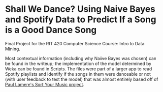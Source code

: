 # Shall We Dance? Using Naive Bayes and Spotify Data to Predict If a Song is a Good Dance Song
Final Project for the RIT 420 Computer Science Course: Intro to Data Mining.

Most contextual information (including why Naiive Bayes was chosen) can be found in the writeup; the implementation
of the model determined by Weka can be found in Scripts. The files were part of a larger app to read Spotify playlists
and identify if the songs in them were danceable or not (with user feedback to test the model) that was almost entirely based 
off of [Paul Lamere's Sort Your Music project](http://sortyourmusic.playlistmachinery.com/).
